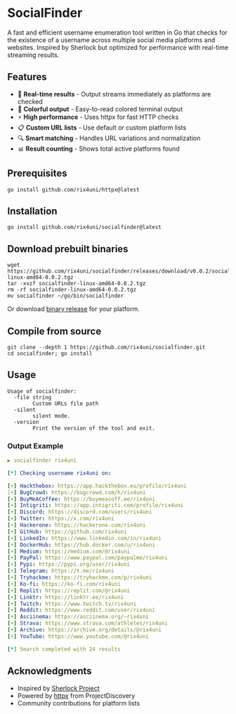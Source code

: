 # SocialFinder

A fast and efficient username enumeration tool written in Go that checks for the existence of a username across multiple social media platforms and websites. Inspired by Sherlock but optimized for performance with real-time streaming results.

## Features

- 🚀 **Real-time results** - Output streams immediately as platforms are checked
- 🎨 **Colorful output** - Easy-to-read colored terminal output
- ⚡ **High performance** - Uses httpx for fast HTTP checks
- 📋 **Custom URL lists** - Use default or custom platform lists
- 🔍 **Smart matching** - Handles URL variations and normalization
- 📊 **Result counting** - Shows total active platforms found

## Prerequisites
```
go install github.com/rix4uni/httpx@latest
```

## Installation
```
go install github.com/rix4uni/socialfinder@latest
```

## Download prebuilt binaries
```
wget https://github.com/rix4uni/socialfinder/releases/download/v0.0.2/socialfinder-linux-amd64-0.0.2.tgz
tar -xvzf socialfinder-linux-amd64-0.0.2.tgz
rm -rf socialfinder-linux-amd64-0.0.2.tgz
mv socialfinder ~/go/bin/socialfinder
```
Or download [binary release](https://github.com/rix4uni/socialfinder/releases) for your platform.

## Compile from source
```
git clone --depth 1 https://github.com/rix4uni/socialfinder.git
cd socialfinder; go install
```

## Usage
```
Usage of socialfinder:
  -file string
        Custom URLs file path
  -silent
        silent mode.
  -version
        Print the version of the tool and exit.
```

### Output Example

```yaml
▶ socialfinder rix4uni

[*] Checking username rix4uni on:

[+] Hackthebox: https://app.hackthebox.eu/profile/rix4uni
[+] BugCrowd: https://bugcrowd.com/h/rix4uni
[+] BuyMeACoffee: https://buymeacoff.ee/rix4uni
[+] Intigriti: https://app.intigriti.com/profile/rix4uni
[+] Discord: https://discord.com/users/rix4uni
[+] Twitter: https://x.com/rix4uni
[+] Hackerone: https://hackerone.com/rix4uni
[+] GitHub: https://github.com/rix4uni
[+] LinkedIn: https://www.linkedin.com/in/rix4uni
[+] DockerHub: https://hub.docker.com/u/rix4uni
[+] Medium: https://medium.com/@rix4uni
[+] PayPal: https://www.paypal.com/paypalme/rix4uni
[+] Pypi: https://pypi.org/user/rix4uni
[+] Telegram: https://t.me/rix4uni
[+] Tryhackme: https://tryhackme.com/p/rix4uni
[+] Ko-fi: https://ko-fi.com/rix4uni
[+] Replit: https://replit.com/@rix4uni
[+] Linktr: https://linktr.ee/rix4uni
[+] Twitch: https://www.twitch.tv/rix4uni
[+] Reddit: https://www.reddit.com/user/rix4uni
[+] Asciinema: https://asciinema.org/~rix4uni
[+] Strava: https://www.strava.com/athletes/rix4uni
[+] Archive: https://archive.org/details/@rix4uni
[+] YouTube: https://www.youtube.com/@rix4uni

[*] Search completed with 24 results
```

## Acknowledgments

- Inspired by [Sherlock Project](https://github.com/sherlock-project/sherlock)
- Powered by [httpx](https://github.com/projectdiscovery/httpx) from ProjectDiscovery
- Community contributions for platform lists